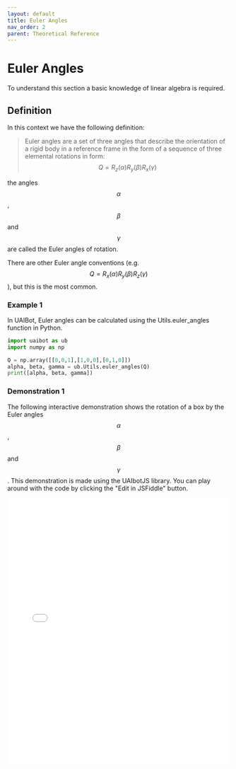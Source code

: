 ```yaml
---
layout: default
title: Euler Angles
nav_order: 2
parent: Theoretical Reference
---
```


# Euler Angles

To understand this section a basic knowledge of linear algebra is required.

## Definition

In this context we have the following definition:

> Euler angles are a set of three angles that describe the orientation of a rigid body in a reference frame in the form of a sequence of three elemental rotations in form:
$$Q = R_z(\alpha)R_y(\beta)R_x(\gamma)$$

the angles $$\alpha$$, $$\beta$$ and $$\gamma$$ are called the Euler angles of rotation.

There are other Euler angle conventions (e.g. $$Q = R_x(\alpha)R_y(\beta)R_z(\gamma)$$), but this is the most common.

### Example 1

In UAIBot, Euler angles can be calculated using the Utils.euler_angles function in Python.

```python
import uaibot as ub
import numpy as np

Q = np.array([[0,0,1],[1,0,0],[0,1,0]])
alpha, beta, gamma = ub.Utils.euler_angles(Q)
print([alpha, beta, gamma])
```

### Demonstration 1

The following interactive demonstration shows the rotation of a box by the Euler angles $$\alpha$$, $$\beta$$ and $$\gamma$$. This demonstration is made using the UAIbotJS library. You can play around with the code by clicking the "Edit in JSFiddle" button.

<iframe width="100%" height="600px" src="//jsfiddle.net/UAIbot/tycnm73b/24/embedded/result/" allowfullscreen="allowfullscreen" allowpaymentrequest frameborder="0"></iframe>